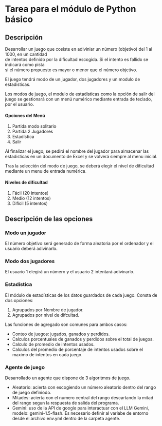 # Tarea para el módulo de Python básico  
  
## Descripción
  
Desarrollar un juego que cosiste en adiviniar un número (objetivo) del 1 al 1000, en un cantidad  
de intentos definido por la dificultad escogida. Si el intento es fallido se indicará como pista  
si el número propuesto es mayor o menor que el número objetivo.  
  
El juego tendrá modo de un jugador, dos jugadores y un modulo de estadisticas.  
  
Los modos de juego, el modulo de estadisticas como la opción de salir del juego se gestionará con un menú numérico mediante entrada de teclado, por el usuario.

#### Opciones del Menú  
1. Partida modo solitario  
2. Partida 2 Jugadores  
3. Estadística  
4. Salir  
  
Al finalizar el juego, se pedirá el nombre del jugador para almacenar las estadisticas en un documento de Excel y se volverá siempre al menu inicial.

Tras la selección del modo de juego, se deberá elegir el nivel de dificultad mediante un menu de entrada numérica.

#### Niveles de dificultad  
1. Fácil (20 intentos)  
2. Medio (12 intentos)  
3. Difícil (5 intentos)  

## Descripción de las opciones
### Modo un jugador
  
El número objetivo será generado de forma aleatoria por el ordenador y el usuario deberá adivinarlo.  
  
### Modo dos jugadores  
  
El usuario 1 elegirá un número y el usuario 2 intentará adivinarlo.  
  
### Estadística  
  
El módulo de estadísticas de los datos guardados de cada juego. Consta de dos opciones:
1. Agrupados por Nombre de jugador.
2. Agrupados por nivel de difcultad.

Las funciones de agregado son comunes para ambos casos:
- Conteo de juegos: jugados, ganados y perdidos.
- Calculos porcentuales de ganados y perdidos sobre el total de juegos.
- Calculo de promedio de intentos usados.
- Calculos del promedio de porcentaje de intentos usados sobre el maximo de intentos en cada juego.

### Agente de juego

Desarrollado un agente que dispone de 3 algoritmos de juego.
- Aleatorio: acierta con escogiendo un número aleatorio dentro del rango de juego definiodo.
- Mitades: acierta con el numero central del rango descartando la mitad del rango segun la respuesta de salida del programa.
- Gemini: uso de la API de google para interactuar con el LLM Gemini, modelo: gemini-1.5-flash. Es necesario definir al variabe de entorno  
  desde el archivo env.yml dentro de la carpeta agente.